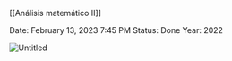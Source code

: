 [[Análisis matemático II]]

Date: February 13, 2023 7:45 PM
Status: Done
Year: 2022

![Untitled](Images/Teorema%20Diferenciabilidad%20implica%20continuidad/Untitled.png)

